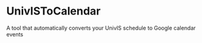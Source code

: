 # UnivISToCalendar
A tool that automatically converts your UnivIS schedule to Google calendar events
